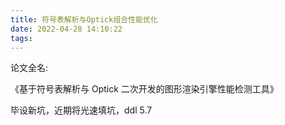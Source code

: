 ```yaml
---
title: 符号表解析与Optick组合性能优化
date: 2022-04-28 14:10:22
tags:
---
```


论文全名:

《基于符号表解析与 Optick 二次开发的图形渲染引擎性能检测工具》

毕设新坑，近期将光速填坑，ddl 5.7